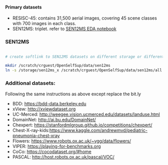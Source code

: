 #### Primary datasets

- RESISC-45: contains 31,500 aerial images, covering 45 scene classes with 700 images in each class.
- SEN12MS: triplet. refer to [SEN12MS EDA notebook](notebooks/eda_sen12ms.ipynb) 


### SEN12MS 

```bash 

# create softlink to SEN12MS datasets on different storage or different path 

mkdir /scratch/crguest/OpenSelfSup/data/sen12ms
ln -s /storage/sen12ms_x /scratch/crguest/OpenSelfSup/data/sen12ms/all

```


### Additional datasets:
Following the same instructions as above except replace the bit.ly 
* BDD: https://bdd-data.berkeley.edu
* xView: http://xviewdataset.org
* UC-Merced: http://weegee.vision.ucmerced.edu/datasets/landuse.html
* DomainNet: http://ai.bu.edu/DomainNet/
* Chexpert: https://stanfordmlgroup.github.io/competitions/chexpert/
* Chest-X-ray-kids:https://www.kaggle.com/andrewmvd/pediatric-pneumonia-chest-xray
* Flowers: https://www.robots.ox.ac.uk/~vgg/data/flowers/
* VIPER: https://playing-for-benchmarks.org
* CoCo: https://cocodataset.org/#home
* PASCAL: http://host.robots.ox.ac.uk/pascal/VOC/